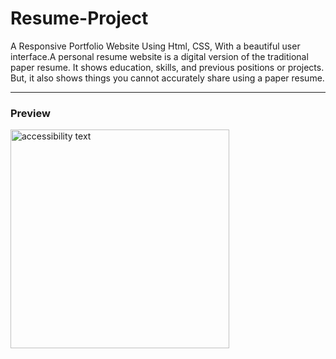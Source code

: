 # Resume-Project
A Responsive Portfolio Website Using Html, CSS, With a beautiful user interface.A personal resume website is a digital version of the traditional paper resume. It shows education, skills, and previous positions or projects. But, it also shows things you cannot accurately share using a paper resume.

***
<h3><strong>Preview</strong></h3>
<img src="https://lh3.googleusercontent.com/pw/AM-JKLV51ZGIesfxyU8fIpi_RoZBn-LaOEZDuF4U91YRCsWt6yIgHMMUpKwvp4Zan3mdhqUo_HIpTroDW7qOeZFuB06QZA2MMHbYbSb1RCiDRoxnjWh3gcENABataO8qig2iZAR5uby6EtGn-zVk0l_JJrY=w266-h912-no?authuser=0" width="350" alt="accessibility text">

